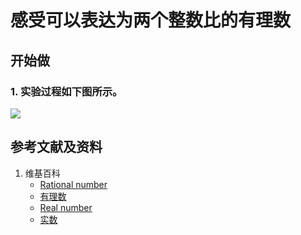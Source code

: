 # 感受可以表达为两个整数比的有理数

## 开始做

### 1. 实验过程如下图所示。

![](/images/数轴(一维坐标系)/感受可以表达为两个整数比的有理数/1a1.jpg)


## 参考文献及资料

1. 维基百科
	- [Rational number](https://en.wikipedia.org/wiki/Rational_number)
	- [有理数](https://zh.wikipedia.org/wiki/%E6%9C%89%E7%90%86%E6%95%B0)
	- [Real number](https://en.wikipedia.org/wiki/Real_number)
	- [实数](https://zh.wikipedia.org/wiki/%E5%AE%9E%E6%95%B0)


